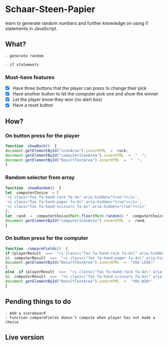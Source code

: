 #  Schaar-Steen-Papier

learn to generate random numbers and further knowledge on using if statements in JavaScript.  

##  What?

	- generate random

	- if statements

### Must-have features

- [x] Have three buttons that the player can press to change their pick
- [x] Have another button to let the computer pick one and show the winner
- [x] Let the player know they won (no alert box)
- [x] Have a reset button
  
## How?

### On button press for the player
``` javascript
function  showRock()  {
document.getElementById("iconArea").innerHTML  =  rock;
document.getElementById("computerIconArea").innerHTML  =  "  ";
document.getElementById("ResultTextArea").innerHTML  =  "  ";
}
``` 

### Random selector from array
``` javascript
function  showRandom()  {
let  computerChoice  = [
'<i class="fas fa-hand-rock fa-4x" aria-hidden="true"></i>',
'<i class="fas fa-hand-paper fa-4x" aria-hidden="true"></i>',
'<i class="fas fa-hand-scissors fa-4x" aria-hidden="true"></i>'
];
let  rand  =  computerChoice[Math.floor(Math.random() *  computerChoice.length)];
document.getElementById("computerIconArea").innerHTML  =  rand;
}
``` 
### On button press for the computer

``` javascript
function  compareFields()  {
if (playerResult  ===  "<i class=\"fas fa-hand-rock fa-4x\" aria-hidden=\"true\"></i>"  
&&  computerResult  ===  "<i class=\"fas fa-hand-paper fa-4x\" aria-hidden=\"true\"></i>") {
document.getElementById("ResultTextArea").innerHTML  =  "YOU LOSE!"
} 
else  if (playerResult  ===  "<i class=\"fas fa-hand-rock fa-4x\" aria-hidden=\"true\"></i>"  
&&  computerResult  ===  "<i class=\"fas fa-hand-scissors fa-4x\" aria-hidden=\"true\"></i>") {
document.getElementById("ResultTextArea").innerHTML  =  "YOU WIN!"
}
```
## Pending things to do
	- Add a scoreboard
	- Function compareFields doesn't compute when player has not made a choice
## Live version


